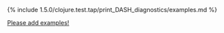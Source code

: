 {% include 1.5.0/clojure.test.tap/print_DASH_diagnostics/examples.md %}

[Please add examples!](https://github.com/arrdem/grimoire/edit/master/_includes/1.6.0/clojure.test.tap/print_DASH_diagnostics/examples.md)
